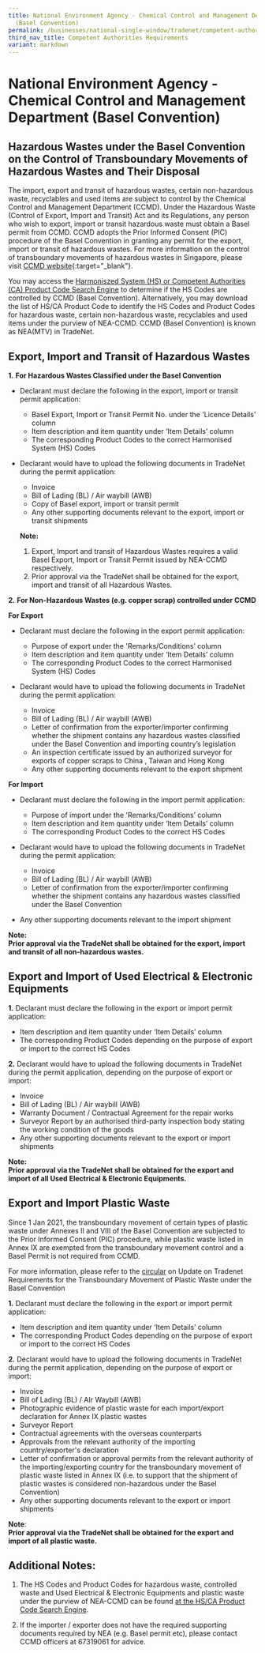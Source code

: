 ```yaml
---
title: National Environment Agency - Chemical Control and Management Department
  (Basel Convention)
permalink: /businesses/national-single-window/tradenet/competent-authorities-requirements/basel-convention/
third_nav_title: Competent Authorities Requirements
variant: markdown
---
```

# National Environment Agency - Chemical Control and Management Department (Basel Convention)

## Hazardous Wastes under the Basel Convention on the Control of Transboundary Movements of Hazardous Wastes and Their Disposal

The import, export and transit of hazardous wastes, certain non-hazardous waste, recyclables and used items are subject to control by the Chemical Control and Management Department (CCMD). Under the Hazardous Waste (Control of Export, Import and Transit) Act and its Regulations, any person who wish to export, import or transit hazardous waste must obtain a Basel permit from CCMD. CCMD adopts the Prior Informed Consent (PIC) procedure of the Basel Convention in granting any permit for the export, import or transit of hazardous wastes. For more information on the control of transboundary movements of hazardous wastes in Singapore, please visit [CCMD website](https://www.nea.gov.sg/corporate-functions/resources/legislation-international-law/multilateral-environmental-agreements/chemical-safety/basel-convention){:target="_blank"}.

You may access the [Harmoniszed System (HS) or Competent Authorities (CA) Product Code Search Engine](https://www.tradenet.gov.sg/tradenet/portlets/search/searchHSCA/searchInitHSCA.do) to determine if the HS Codes are controlled by CCMD (Basel Convention). Alternatively, you may download the list of HS/CA Product Code to identify the HS Codes and Product Codes for hazardous waste, certain non-hazardous waste, recyclables and used items under the purview of NEA-CCMD. CCMD (Basel Convention) is known as NEA(MTV) in TradeNet.

## Export, Import and Transit of Hazardous Wastes

**1.**  **For Hazardous Wastes Classified under the Basel Convention**
    
- Declarant must declare the following in the export, import or transit permit application:
    
    -  Basel Export, Import or Transit Permit No. under the 'Licence Details' column
    -  Item description and item quantity under ‘Item Details’ column
    - The corresponding Product Codes to the correct Harmonised System (HS) Codes
- Declarant would have to upload the following documents in TradeNet during the permit application:
    
     -  Invoice
     -  Bill of Lading (BL) / Air waybill (AWB)
     -  Copy of Basel export, import or transit permit
     -  Any other supporting documents relevant to the export, import or transit shipments
    
    **Note:** <br>
    1. Export, Import and transit of Hazardous Wastes requires a valid Basel Export, Import or Transit Permit issued by NEA-CCMD respectively. <br>
    2. Prior approval via the TradeNet shall be obtained for the export, import and transit of all Hazardous Wastes.
    
**2.**  **For Non-Hazardous Wastes (e.g. copper scrap) controlled under CCMD**

**For Export**

- Declarant must declare the following in the export permit application:

   - Purpose of export under the 'Remarks/Conditions’ column
   - Item description and item quantity under ‘Item Details’ column
   - The corresponding Product Codes to the correct Harmonised System (HS) Codes

- Declarant would have to upload the following documents in TradeNet during the permit application:

   - Invoice
   - Bill of Lading (BL) / Air waybill (AWB)
   - Letter of confirmation from the exporter/importer confirming whether the shipment contains any hazardous wastes classified under the Basel Convention and importing country’s legislation
   - An inspection certificate issued by an authorized surveyor for exports of copper scraps to China , Taiwan and Hong Kong
   - Any other supporting documents relevant to the export shipment

**For Import**

- Declarant must declare the following in the import permit application:

   - Purpose of import under the 'Remarks/Conditions’ column
   - Item description and item quantity under ‘Item Details’ column
   - The corresponding Product Codes to the correct HS Codes

- Declarant would have to upload the following documents in TradeNet during the permit application:

   - Invoice
   - Bill of Lading (BL) / Air waybill (AWB)
   - Letter of confirmation from the exporter/importer confirming whether the shipment contains any hazardous wastes classified under the Basel Convention
 
 - Any other supporting documents relevant to the import shipment

**Note:  
Prior approval via the TradeNet shall be obtained for the export, import and transit of all non-hazardous wastes.**

## Export and Import of Used Electrical &amp; Electronic Equipments

**1.**  Declarant must declare the following in the export or import permit application:<br>
- Item description and item quantity under ‘Item Details’ column
- The corresponding Product Codes depending on the purpose of export or import to the correct HS Codes

**2.**  Declarant would have to upload the following documents in TradeNet during the permit application, depending on the purpose of export or import:<br>
-  Invoice
-  Bill of Lading (BL) / Air waybill (AWB)
-  Warranty Document / Contractual Agreement for the repair works
-  Surveyor Report by an authorised third-party inspection body stating the working condition of the goods
-  Any other supporting documents relevant to the export or import shipments 

**Note:  
Prior approval via the TradeNet shall be obtained for the export and import of all Used Electrical &amp; Electronic Equipments.**

## Export and Import Plastic Waste

Since 1 Jan 2021, the transboundary movement of certain types of plastic waste under Annexes II and VIII of the Basel Convention are subjected to the Prior Informed Consent (PIC) procedure, while plastic waste listed in Annex IX are exempted from the transboundary movement control and a Basel Permit is not required from CCMD.

For more information, please refer to the [circular](https://www.nea.gov.sg/docs/default-source/our-services/pollution-control/hazardous-waste/circular-on-update-of-tradenet-requirements-for-transboundary-movement-of-plastic-waste.pdf) on Update on Tradenet Requirements for the Transboundary Movement of Plastic Waste under the Basel Convention

**1.**  Declarant must declare the following in the export or import permit application: <br>
-  Item description and item quantity under ‘Item Details’ column
-  The corresponding Product Codes depending on the purpose of export or import to the correct HS Codes


**2.**  Declarant would have to upload the following documents in TradeNet during the permit application, depending on the purpose of export or import: <br>
-  Invoice
-  Bill of Lading (BL) / AIr Waybill (AWB)
-  Photographic evidence of plastic waste for each import/export declaration for Annex IX plastic wastes
-  Surveyor Report
-  Contractual agreements with the overseas counterparts
-  Approvals from the relevant authority of the importing country/exporter's declaration
-  Letter of confirmation or approval permits from the relevant authority of the importing/exporting country for the transboundary movement of plastic waste listed in Annex IX (i.e. to support that the shipment of plastic wastes is considered non-hazardous under the Basel Convention)
-  Any other supporting documents relevant to the export or import shipments

**Note**:<br>
**Prior approval via the TradeNet shall be obtained for the export and import of all plastic waste.**

## Additional Notes:

1.  The HS Codes and Product Codes for hazardous waste, controlled waste and Used Electrical &amp; Electronic Equipments and plastic waste under the purview of NEA-CCMD can be found [at the HS/CA Product Code Search Engine](https://www.tradenet.gov.sg/tradenet/portlets/search/searchHSCA/searchInitHSCA.do).

2.  If the importer / exporter does not have the required supporting documents required by NEA (e.g. Basel permit etc), please contact CCMD officers at 67319061 for advice.